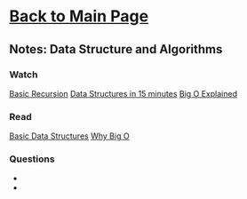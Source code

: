# [Back to Main Page](https://reecerenninger.github.io/reading-notes/)

## Notes: Data Structure and Algorithms

### Watch

[Basic Recursion](https://www.youtube.com/watch?v=vPEJSJMg4jY)
[Data Structures in 15 minutes](https://www.youtube.com/watch?v=sVxBVvlnJsM)
[Big O Explained](https://www.youtube.com/watch?v=v4cd1O4zkGw)

### Read

[Basic Data Structures](https://towardsdatascience.com/8-common-data-structures-every-programmer-must-know-171acf6a1a42)
[Why Big O](https://triplebyte.com/blog/why-you-should-learn-big-o-and-stop-hacking-your-way-through-algorithms)

### Questions

-

-
